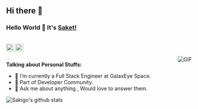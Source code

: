 ## Hi there 👋

### Hello World 👋 It's [Saket!](https://sakigo9.github.io/MyPortfolio/)

<br/>


<a href="[https://twitter.com/sakigo_09](https://x.com/ParikshitShett1)">
<img align="left" alt="Parikshit | Twitter" width="22px" src="https://cdn.jsdelivr.net/npm/simple-icons@v3/icons/twitter.svg" />
</a>
<a href="https://www.linkedin.com/in/parikshit-shetty/">
<img align="left" alt="Parikshit Prag" width="22px" src="https://cdn.jsdelivr.net/npm/simple-icons@v3/icons/linkedin.svg" />
</a>
<br />

<br />


<img align="right" alt="GIF" src="https://media.giphy.com/media/USV0ym3bVWQJJmNu3N/giphy.gif" />


**Talking about Personal Stuffs:**

- 🔭 I’m currently a Full Stack Engineer at GalaxEye Space.
- 👯 Part of Developer Community.
- 💬 Ask me about anything , Would love to answer them.


![Sakigo's github stats](https://github-readme-stats.vercel.app/api?username=sakigo9&show_icons=true&hide_border=true)

<!--
**ParikshitShetty/ParikshitShetty** is a ✨ _special_ ✨ repository because its `README.md` (this file) appears on your GitHub profile.

Here are some ideas to get you started:

- 🔭 I’m currently working on ...
- 🌱 I’m currently learning ...
- 👯 I’m looking to collaborate on ...
- 🤔 I’m looking for help with ...
- 💬 Ask me about ...
- 📫 How to reach me: ...
- 😄 Pronouns: ...
- ⚡ Fun fact: ...
-->
